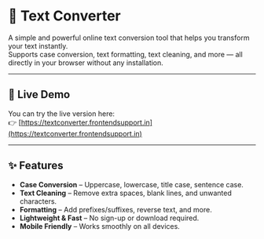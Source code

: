# 📝 Text Converter

A simple and powerful online text conversion tool that helps you transform your text instantly.  
Supports case conversion, text formatting, text cleaning, and more — all directly in your browser without any installation.

---

## 🔗 Live Demo

You can try the live version here:  
👉 [https://textconverter.frontendsupport.in](https://textconverter.frontendsupport.in)

---

## ✨ Features

- **Case Conversion** – Uppercase, lowercase, title case, sentence case.
- **Text Cleaning** – Remove extra spaces, blank lines, and unwanted characters.
- **Formatting** – Add prefixes/suffixes, reverse text, and more.
- **Lightweight & Fast** – No sign-up or download required.
- **Mobile Friendly** – Works smoothly on all devices.

